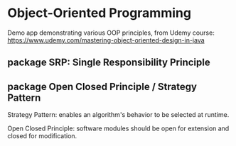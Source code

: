 # Object-Oriented Programming

Demo app demonstrating various OOP principles, from Udemy course:
https://www.udemy.com/mastering-object-oriented-design-in-java

## package SRP: Single Responsibility Principle

## package Open Closed Principle / Strategy Pattern
Strategy Pattern: enables an algorithm's behavior to be selected at runtime. 

Open Closed Principle: software modules should be open for extension and closed for modification.